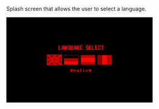 Splash screen that allows the user to select a language.

![](https://raw.githubusercontent.com/VUEngine/VUEngine-Plugins/master/states/splash/LanguageSelectionScreen/preview.png)